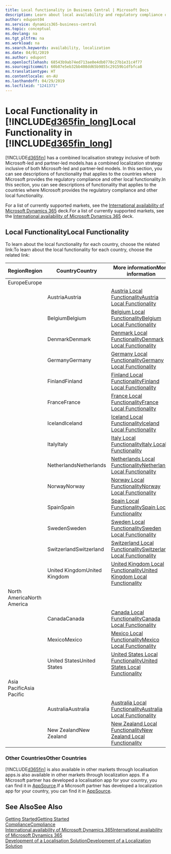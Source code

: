 ```yaml
---
title: Local functionality in Business Central | Microsoft Docs
description: Learn about local availability and regulatory compliance of Dynamics 365 Business Central.
author: edupont04
ms.service: dynamics365-business-central
ms.topic: conceptual
ms.devlang: na
ms.tgt_pltfrm: na
ms.workload: na
ms.search.keywords: availability, localization
ms.date: 04/01/2019
ms.author: edupont
ms.openlocfilehash: 68543b9ab74ed713ae0e4db0778c27b1e31c4f77
ms.sourcegitcommit: 60b87e5eb32bb408dd65b9855c29159b1dfbfca8
ms.translationtype: HT
ms.contentlocale: en-AU
ms.lasthandoff: 04/29/2019
ms.locfileid: "1241371"
---
```

# <a name="local-functionality-in-included365finlongincludesd365finlongmdmd"></a><span data-ttu-id="7109c-103">Local Functionality in [!INCLUDE[d365fin_long](includes/d365fin_long_md.md)]</span><span class="sxs-lookup"><span data-stu-id="7109c-103">Local Functionality in [!INCLUDE[d365fin_long](includes/d365fin_long_md.md)]</span></span>
[!INCLUDE[d365fin](includes/d365fin_md.md)] <span data-ttu-id="7109c-104">has a combined localisation strategy inclusive of both Microsoft-led and partner-led models.</span><span class="sxs-lookup"><span data-stu-id="7109c-104">has a combined localization strategy inclusive of both Microsoft-led and partner-led models.</span></span> <span data-ttu-id="7109c-105">In this section, you can see descriptions of functionality that applies to the countries where Microsoft provides the regulatory compliance and other local functionality.</span><span class="sxs-lookup"><span data-stu-id="7109c-105">In this section, you can see descriptions of functionality that applies to the countries where Microsoft provides the regulatory compliance and other local functionality.</span></span>  

<span data-ttu-id="7109c-106">For a list of currently supported markets, see the [International availability of Microsoft Dynamics 365](https://docs.microsoft.com/en-us/dynamics365/get-started/availability) deck.</span><span class="sxs-lookup"><span data-stu-id="7109c-106">For a list of currently supported markets, see the [International availability of Microsoft Dynamics 365](https://docs.microsoft.com/en-us/dynamics365/get-started/availability) deck.</span></span>  

## <a name="local-functionality"></a><span data-ttu-id="7109c-107">Local Functionality</span><span class="sxs-lookup"><span data-stu-id="7109c-107">Local Functionality</span></span>
<span data-ttu-id="7109c-108">To learn about the local functionality for each country, choose the related link:</span><span class="sxs-lookup"><span data-stu-id="7109c-108">To learn about the local functionality for each country, choose the related link:</span></span>

| <span data-ttu-id="7109c-109">Region</span><span class="sxs-lookup"><span data-stu-id="7109c-109">Region</span></span> | <span data-ttu-id="7109c-110">Country</span><span class="sxs-lookup"><span data-stu-id="7109c-110">Country</span></span> | <span data-ttu-id="7109c-111">More information</span><span class="sxs-lookup"><span data-stu-id="7109c-111">More information</span></span> |
| --- | --- |--- |
| <span data-ttu-id="7109c-112">Europe</span><span class="sxs-lookup"><span data-stu-id="7109c-112">Europe</span></span> |  | |
|        | <span data-ttu-id="7109c-113">Austria</span><span class="sxs-lookup"><span data-stu-id="7109c-113">Austria</span></span> | [<span data-ttu-id="7109c-114">Austria Local Functionality</span><span class="sxs-lookup"><span data-stu-id="7109c-114">Austria Local Functionality</span></span>](localfunctionality/austria/austria-local-functionality.md) |
|        | <span data-ttu-id="7109c-115">Belgium</span><span class="sxs-lookup"><span data-stu-id="7109c-115">Belgium</span></span> |  [<span data-ttu-id="7109c-116">Belgium Local Functionality</span><span class="sxs-lookup"><span data-stu-id="7109c-116">Belgium Local Functionality</span></span>](localfunctionality/belgium/belgium-local-functionality.md) |
|        | <span data-ttu-id="7109c-117">Denmark</span><span class="sxs-lookup"><span data-stu-id="7109c-117">Denmark</span></span> | [<span data-ttu-id="7109c-118">Denmark Local Functionality</span><span class="sxs-lookup"><span data-stu-id="7109c-118">Denmark Local Functionality</span></span>](localfunctionality/denmark/denmark-local-functionality.md) |
|        | <span data-ttu-id="7109c-119">Germany</span><span class="sxs-lookup"><span data-stu-id="7109c-119">Germany</span></span> | [<span data-ttu-id="7109c-120">Germany Local Functionality</span><span class="sxs-lookup"><span data-stu-id="7109c-120">Germany Local Functionality</span></span>](localfunctionality/germany/germany-local-functionality.md) |
|        | <span data-ttu-id="7109c-121">Finland</span><span class="sxs-lookup"><span data-stu-id="7109c-121">Finland</span></span> | [<span data-ttu-id="7109c-122">Finland Local Functionality</span><span class="sxs-lookup"><span data-stu-id="7109c-122">Finland Local Functionality</span></span>](localfunctionality/finland/finland-local-functionality.md) |
|        | <span data-ttu-id="7109c-123">France</span><span class="sxs-lookup"><span data-stu-id="7109c-123">France</span></span> | [<span data-ttu-id="7109c-124">France Local Functionality</span><span class="sxs-lookup"><span data-stu-id="7109c-124">France Local Functionality</span></span>](localfunctionality/france/france-local-functionality.md) |
|        | <span data-ttu-id="7109c-125">Iceland</span><span class="sxs-lookup"><span data-stu-id="7109c-125">Iceland</span></span> | [<span data-ttu-id="7109c-126">Iceland Local Functionality</span><span class="sxs-lookup"><span data-stu-id="7109c-126">Iceland Local Functionality</span></span>](localfunctionality/iceland/iceland-local-functionality.md) |
|        | <span data-ttu-id="7109c-127">Italy</span><span class="sxs-lookup"><span data-stu-id="7109c-127">Italy</span></span> | [<span data-ttu-id="7109c-128">Italy Local Functionality</span><span class="sxs-lookup"><span data-stu-id="7109c-128">Italy Local Functionality</span></span>](localfunctionality/italy/italy-local-functionality.md) |
|        | <span data-ttu-id="7109c-129">Netherlands</span><span class="sxs-lookup"><span data-stu-id="7109c-129">Netherlands</span></span> | [<span data-ttu-id="7109c-130">Netherlands Local Functionality</span><span class="sxs-lookup"><span data-stu-id="7109c-130">Netherlands Local Functionality</span></span>](localfunctionality/netherlands/netherlands-local-functionality.md) |
|        | <span data-ttu-id="7109c-131">Norway</span><span class="sxs-lookup"><span data-stu-id="7109c-131">Norway</span></span> | [<span data-ttu-id="7109c-132">Norway Local Functionality</span><span class="sxs-lookup"><span data-stu-id="7109c-132">Norway Local Functionality</span></span>](localfunctionality/norway/norway-local-functionality.md) |
|        | <span data-ttu-id="7109c-133">Spain</span><span class="sxs-lookup"><span data-stu-id="7109c-133">Spain</span></span> | [<span data-ttu-id="7109c-134">Spain Local Functionality</span><span class="sxs-lookup"><span data-stu-id="7109c-134">Spain Local Functionality</span></span>](localfunctionality/spain/spain-local-functionality.md) |
|        | <span data-ttu-id="7109c-135">Sweden</span><span class="sxs-lookup"><span data-stu-id="7109c-135">Sweden</span></span> | [<span data-ttu-id="7109c-136">Sweden Local Functionality</span><span class="sxs-lookup"><span data-stu-id="7109c-136">Sweden Local Functionality</span></span>](localfunctionality/sweden/sweden-local-functionality.md) |
|        | <span data-ttu-id="7109c-137">Switzerland</span><span class="sxs-lookup"><span data-stu-id="7109c-137">Switzerland</span></span> | [<span data-ttu-id="7109c-138">Switzerland Local Functionality</span><span class="sxs-lookup"><span data-stu-id="7109c-138">Switzerland Local Functionality</span></span>](localfunctionality/switzerland/switzerland-local-functionality.md) |
|        | <span data-ttu-id="7109c-139">United Kingdom</span><span class="sxs-lookup"><span data-stu-id="7109c-139">United Kingdom</span></span> | [<span data-ttu-id="7109c-140">United Kingdom Local Functionality</span><span class="sxs-lookup"><span data-stu-id="7109c-140">United Kingdom Local Functionality</span></span>](localfunctionality/unitedkingdom/united-kingdom-local-functionality.md) |
| <span data-ttu-id="7109c-141">North America</span><span class="sxs-lookup"><span data-stu-id="7109c-141">North America</span></span> |       |  |
|        | <span data-ttu-id="7109c-142">Canada</span><span class="sxs-lookup"><span data-stu-id="7109c-142">Canada</span></span>|[<span data-ttu-id="7109c-143">Canada Local Functionality</span><span class="sxs-lookup"><span data-stu-id="7109c-143">Canada Local Functionality</span></span>](localfunctionality/canada/canada-local-functionality.md) |
|        | <span data-ttu-id="7109c-144">Mexico</span><span class="sxs-lookup"><span data-stu-id="7109c-144">Mexico</span></span> | [<span data-ttu-id="7109c-145">Mexico Local Functionality</span><span class="sxs-lookup"><span data-stu-id="7109c-145">Mexico Local Functionality</span></span>](localfunctionality/mexico/mexico-local-functionality.md) |
|        | <span data-ttu-id="7109c-146">United States</span><span class="sxs-lookup"><span data-stu-id="7109c-146">United States</span></span>|[<span data-ttu-id="7109c-147">United States Local Functionality</span><span class="sxs-lookup"><span data-stu-id="7109c-147">United States Local Functionality</span></span>](localfunctionality/unitedstates/united-states-local-functionality.md) |
| <span data-ttu-id="7109c-148">Asia Pacific</span><span class="sxs-lookup"><span data-stu-id="7109c-148">Asia Pacific</span></span> |       |  |
|        | <span data-ttu-id="7109c-149">Australia</span><span class="sxs-lookup"><span data-stu-id="7109c-149">Australia</span></span> | [<span data-ttu-id="7109c-150">Australia Local Functionality</span><span class="sxs-lookup"><span data-stu-id="7109c-150">Australia Local Functionality</span></span>](localfunctionality/australia/australia-local-functionality.md) |
|        | <span data-ttu-id="7109c-151">New Zealand</span><span class="sxs-lookup"><span data-stu-id="7109c-151">New Zealand</span></span> | [<span data-ttu-id="7109c-152">New Zealand Local Functionality</span><span class="sxs-lookup"><span data-stu-id="7109c-152">New Zealand Local Functionality</span></span>](localfunctionality/newzealand/new-zealand-local-functionality.md) |

### <a name="other-countries"></a><span data-ttu-id="7109c-153">Other Countries</span><span class="sxs-lookup"><span data-stu-id="7109c-153">Other Countries</span></span>
[!INCLUDE[d365fin](includes/d365fin_md.md)] <span data-ttu-id="7109c-154">is also available in other markets through localisation apps.</span><span class="sxs-lookup"><span data-stu-id="7109c-154">is also available in other markets through localization apps.</span></span> <span data-ttu-id="7109c-155">If a Microsoft partner has developed a localisation app for your country, you can find it in [AppSource](https://appsource.microsoft.com/en-us/product/dynamics-365-business-central/).</span><span class="sxs-lookup"><span data-stu-id="7109c-155">If a Microsoft partner has developed a localization app for your country, you can find it in [AppSource](https://appsource.microsoft.com/en-us/product/dynamics-365-business-central/).</span></span>

## <a name="see-also"></a><span data-ttu-id="7109c-156">See Also</span><span class="sxs-lookup"><span data-stu-id="7109c-156">See Also</span></span>
[<span data-ttu-id="7109c-157">Getting Started</span><span class="sxs-lookup"><span data-stu-id="7109c-157">Getting Started</span></span>](product-get-started.md)  
[<span data-ttu-id="7109c-158">Compliance</span><span class="sxs-lookup"><span data-stu-id="7109c-158">Compliance</span></span>](compliance/compliance-overview.md)  
[<span data-ttu-id="7109c-159">International availability of Microsoft Dynamics 365</span><span class="sxs-lookup"><span data-stu-id="7109c-159">International availability of Microsoft Dynamics 365</span></span>](https://docs.microsoft.com/en-us/dynamics365/get-started/availability)  
[<span data-ttu-id="7109c-160">Development of a Localisation Solution</span><span class="sxs-lookup"><span data-stu-id="7109c-160">Development of a Localization Solution</span></span>](/dynamics365/business-central/dev-itpro/developer/readiness/readiness-develop-localization)  
